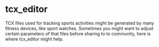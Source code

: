 # tcx_editor
TCX files used for tracking sports activities might be generated by many fitness devices, like sport watches. Sometimes you might want to adjust certain parameters of that files before sharing to to community, here is where tcx_editor might help.
